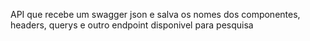 API que recebe um swagger json e salva os nomes dos componentes, headers, querys e outro endpoint disponivel para pesquisa
